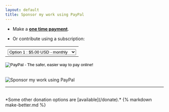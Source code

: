 ```yaml
---
layout: default
title: Sponsor my work using PayPal
---
```


- Make a [**one time payment**](https://www.paypal.me/JonasBernoulli/25).

- Or contribute using a subscription:

<p>
  <form action="https://www.paypal.com/cgi-bin/webscr" method="post" target="_top">
    <input type="hidden" name="cmd" value="_s-xclick">
    <input type="hidden" name="hosted_button_id" value="DVMEM9DFA7UHS">
    <table>
      <tr><td><input type="hidden" name="on0" value="Select amount"></td></tr><tr><td><select name="os0">
        <option value="Option 1">Option 1 : $5.00 USD - monthly</option>
        <option value="Option 2">Option 2 : $2.00 USD - monthly</option>
        <option value="Option 3">Option 3 : $10.00 USD - monthly</option>
        <option value="Option 4">Option 4 : $20.00 USD - monthly</option>
        <option value="Option 5">Option 5 : $1.00 USD - weekly</option>
        <option value="Option 6">Option 6 : $2.00 USD - weekly</option>
        <option value="Option 7">Option 7 : $3.00 USD - weekly</option>
        <option value="Option 8">Option 8 : $4.00 USD - weekly</option>
        <option value="Option 9">Option 9 : $5.00 USD - weekly</option>
        <option value="Option 10">Option 10 : $10.00 USD - weekly</option>
      </select> </td></tr>
    </table>
    <input type="hidden" name="currency_code" value="USD">
    <input type="image" src="https://www.paypalobjects.com/en_US/i/btn/btn_subscribeCC_LG.gif"
      border="0" name="submit" alt="PayPal - The safer, easier way to pay online!">
    <img alt="" border="0" src="https://www.paypalobjects.com/en_US/i/scr/pixel.gif" width="1" height="1">
  </form>
</p>

<br/>
<img title="Sponsor my work using PayPal"
     alt="Sponsor my work using PayPal"
     src="/assets/paypal.png"
     class="paylogo">

<hr>
<br>
*Some other donation options are [available](/donate).*
{% markdown make-better.md %}
